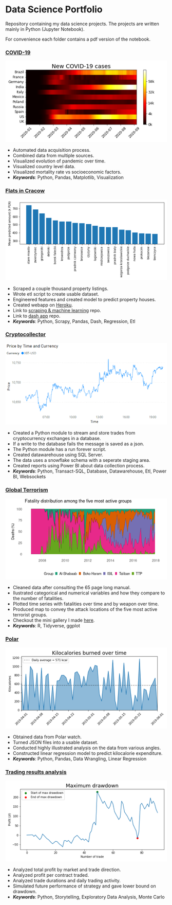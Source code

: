 # Data Science Portfolio

Repository containing my data science projects.
The projects are written mainly in Python (Jupyter Notebook).

For convenience each folder contains a pdf version of the notebook.

### [COVID-19](https://github.com/besiobu/data-science-portfolio/tree/master/covid-19)
![image](https://github.com/besiobu/data-science-portfolio/blob/master/covid-19/img/covid_tiles.png)
* Automated data acquisition process.
* Combined data from multiple sources.
* Visualized evolution of pandemic over time.
* Visualized country level data.
* Visualized mortality rate vs socioeconomic factors.
* ***Keywords***: Python, Pandas, Matplotlib, Visualization

### [Flats in Cracow](https://github.com/besiobu/data-science-portfolio/tree/master/flats-in-cracow)
![image](https://github.com/besiobu/data-science-portfolio/blob/master/flats-in-cracow/img/district_vs_avg_amount.png)
* Scraped a couple thousand property listings.
* Wrote etl script to create usable dataset.
* Engineered features and created model to predict property houses.
* Created webapp on [Heroku](https://flats-in-cracow.herokuapp.com/).
* Link to [scraping & machine learning](https://github.com/besiobu/flats-in-cracow) repo.
* Link to [dash app](https://github.com/besiobu/flats-in-cracow-dash) repo.
* ***Keywords***: Python, Scrapy, Pandas, Dash, Regression, Etl

### [Cryptocollector](https://github.com/besiobu/cryptocollector)
![image](https://github.com/besiobu/cryptocollector/blob/main/img/xbt_report.PNG)
* Created a Python module to stream and store trades from cryptocurrency exchanges in a database.
* If a write to the database fails the message is saved as a json. 
* The Python module has a run forever script.
* Created datawarehouse using SQL Server.
* The data uses a snowflake schema with a seperate staging area.
* Created reports using Power BI about data collection process.
* ***Keywords***: Python, Transact-SQL, Database, Datawarehouse, Etl, Power BI, Websockets

### [Global Terrorism](https://github.com/besiobu/data-science-portfolio/tree/master/global-terrorism)
![image](https://github.com/besiobu/data-science-portfolio/blob/master/global-terrorism/img/top_five_groups_percent_ts.png)
* Cleaned data after consulting the 65 page long manual.
* Ilustrated categorical and numerical variables and how they compare to the number of fatalities.
* Plotted time series with fatalities over time and by weapon over time.
* Produced map to convey the attack locations of the five most active terrorist groups.
* Checkout the mini gallery I made [here](https://github.com/besiobu/data-science-portfolio/tree/master/global-terrorism/img).
* ***Keywords***: R, Tidyverse, ggplot

### [Polar](https://github.com/besiobu/data-science-portfolio/tree/master/polar)
![image](https://github.com/besiobu/data-science-portfolio/blob/master/polar/img/kilocalories_ts.png)
* Obtained data from Polar watch.
* Turned JSON files into a usable dataset.
* Conducted highly illustrated analysis on the data from various angles.
* Constructed linear regression model to predict kilocalorie expenditure.
* ***Keywords***: Python, Pandas, Data Wrangling, Linear Regression

### [Trading results analysis](https://github.com/besiobu/data-science-portfolio/tree/master/trading-results)
![image](https://github.com/besiobu/data-science-portfolio/blob/master/trading-results/img/drawdown.png)
* Analyzed total profit by market and trade direction.
* Analyzed profit per contract traded.
* Analyzed trade durations and daily trading activity.
* Simulated future performance of strategy and gave lower bound on drawdown.
* ***Keywords***: Python, Storytelling, Exploratory Data Analysis, Monte Carlo